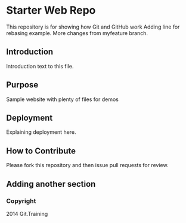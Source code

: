 # Starter Web Repo

This repository is for showing how Git and GitHub work
Adding line for rebasing example. 
More changes from myfeature branch.

## Introduction

Introduction text to this file. 

## Purpose

Sample website with plenty of files for demos

## Deployment

Explaining deployment here. 

## How to Contribute

Please fork this repository and then issue pull requests for review.

## Adding another section 

### Copyright

2014 Git.Training